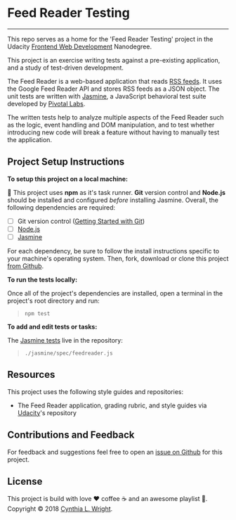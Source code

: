 # Feed Reader Testing
--------

This repo serves as a home for the 'Feed Reader Testing' project in the Udacity [Frontend Web Development](https://www.udacity.com/course/front-end-web-developer-nanodegree--nd001) Nanodegree.

This project is an exercise writing tests against a pre-existing application, and a study of test-driven development.

The Feed Reader is a web-based application that reads [RSS feeds](https://en.wikipedia.org/wiki/RSS). It uses the Google Feed Reader API and stores RSS feeds as a JSON object. The unit tests are written with [Jasmine](http://jasmine.github.io/), a JavaScript behavioral test suite developed by [Pivotal Labs](https://pivotal.io/open-source).

The written tests help to analyze multiple aspects of the Feed Reader such as the logic, event handling and DOM manipulation, and to test whether introducing new code will break a feature without having to manually test the application.

Project Setup Instructions
--------

**To setup this project on a local machine:**

:memo: This project uses **npm** as it's task runner. **Git** version control and **Node.js** should be installed and configured *before* installing Jasmine. Overall, the following dependencies are required:

- [ ] Git version control ([Getting Started with Git](https://git-scm.com/book/en/v2/Getting-Started-Installing-Git))
- [ ] [Node.js](https://nodejs.org/en/)
- [ ] [Jasmine](https://jasmine.github.io/pages/getting_started.html)

For each dependency, be sure to follow the install instructions specific to your machine's operating system. Then, fork, download or clone this project [from Github](https://github.com/cynsdaemon/feed-reader-testing/).

**To run the tests locally:**

Once all of the project's dependencies are installed, open a terminal in the project's root directory and run:

> ```npm test```

**To add and edit tests or tasks:**

The [Jasmine tests](/jasmine/spec/feedreader.js) live in the repository:

>```./jasmine/spec/feedreader.js```

Resources
--------

This project uses the following style guides and repositories:

- The Feed Reader application, grading rubric, and style guides via [Udacity](https://github.com/udacity/frontend-nanodegree-feedreader)'s repository


Contributions and Feedback
--------

For feedback and suggestions feel free to open an [issue on Github](https://github.com/cynsdaemon/feed-reader-testing/issues) for this project.

License
--------

This project is build with love :heart: coffee :coffee: and an awesome playlist :musical_note:. Copyright &copy; 2018 [Cynthia L. Wright](https://www.cynthialanel.com).

